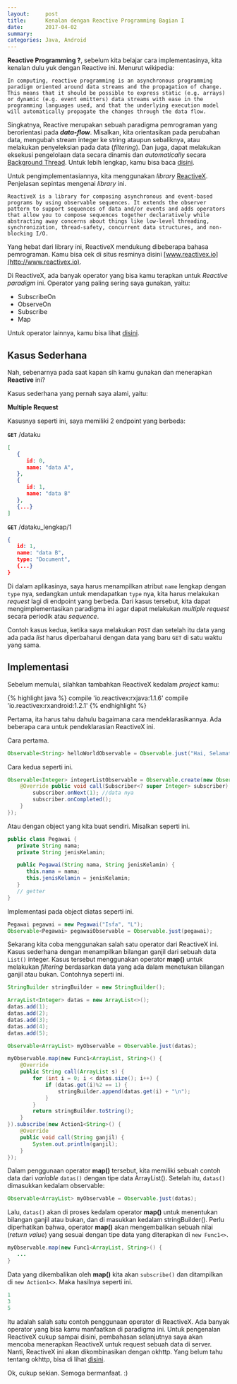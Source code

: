 ```yaml
---
layout:     post
title:      Kenalan dengan Reactive Programming Bagian I
date:       2017-04-02
summary:    
categories: Java, Android
---
```

**Reactive Programming ?**, sebelum kita belajar cara implementasinya, kita kenalan dulu yuk dengan Reactive ini. Menurut wikipedia:

`In computing, reactive programming is an asynchronous programming paradigm oriented around data streams and the propagation of change. This means that it should be possible to express static (e.g. arrays) or dynamic (e.g. event emitters) data streams with ease in the programming languages used, and that the underlying execution model will automatically propagate the changes through the data flow.`

Singkatnya, Reactive merupakan sebuah paradigma pemrograman yang berorientasi pada _**data-flow**_. Misalkan, kita orientasikan pada perubahan data, mengubah stream integer ke string ataupun sebaliknya, atau melakukan penyeleksian pada data (_filtering_). Dan juga, dapat melakukan eksekusi pengelolaan data secara dinamis dan _automatically_ secara [Background Thread](http://www.computerhope.com/jargon/b/backthre.htm). Untuk lebih lengkap, kamu bisa baca [disini](https://en.wikipedia.org/wiki/Reactive_programming).

Untuk pengimplementasiannya, kita menggunakan _library_ [ReactiveX](http://reactivex.io). Penjelasan sepintas mengenai _library_ ini.

`ReactiveX is a library for composing asynchronous and event-based programs by using observable sequences. It extends the observer pattern to support sequences of data and/or events and adds operators that allow you to compose sequences together declaratively while abstracting away concerns about things like low-level threading, synchronization, thread-safety, concurrent data structures, and non-blocking I/O.`

Yang hebat dari library ini, ReactiveX mendukung dibeberapa bahasa pemrograman. Kamu bisa cek di situs resminya disini [www.reactivex.io](http://www.reactivex.io).

Di ReactiveX, ada banyak operator yang bisa kamu terapkan untuk _Reactive paradigm_ ini. Operator yang paling sering saya gunakan, yaitu:

- SubscribeOn
- ObserveOn
- Subscribe
- Map

Untuk operator lainnya, kamu bisa lihat [disini](http://reactivex.io/documentation/operators.html).

## Kasus Sederhana

Nah, sebenarnya pada saat kapan sih kamu gunakan dan menerapkan **Reactive** ini?

Kasus sederhana yang pernah saya alami, yaitu:

**Multiple Request**

Kasusnya seperti ini, saya memiliki 2 endpoint yang berbeda:

**`GET`** /dataku

```json
[
   {
      id: 0,
      name: "data A",
   },
   {
      id: 1,
      name: "data B"
   },
   {...}
]
```

**`GET`** /dataku_lengkap/1

```json
{
   id: 1,
   name: "data B",
   type: "Document",
   {...}
}
```

Di dalam aplikasinya, saya harus menampilkan atribut `name` lengkap dengan `type` nya, sedangkan untuk mendapatkan `type` nya, kita harus melakukan _request_ lagi di endpoint yang berbeda. Dari kasus tersebut, kita dapat mengimplementasikan paradigma ini agar dapat melakukan _multiple request_ secara periodik atau _sequence_.

Contoh kasus kedua, ketika saya melakukan `POST` dan setelah itu data yang ada pada _list_ harus diperbaharui dengan data yang baru `GET` di satu waktu yang sama.

## Implementasi

Sebelum memulai, silahkan tambahkan ReactiveX kedalam _project_ kamu:

{% highlight java %}
compile 'io.reactivex:rxjava:1.1.6'
compile 'io.reactivex:rxandroid:1.2.1'
{% endhighlight %}

Pertama, ita harus tahu dahulu bagaimana cara mendeklarasikannya. Ada beberapa cara untuk pendeklarasian ReactiveX ini.

Cara pertama.

```java
Observable<String> helloWorldObservable = Observable.just("Hai, Selamat Datang.");
```

Cara kedua seperti ini.

```java
Observable<Integer> integerListObservable = Observable.create(new Observable.OnSubscribe<Integer>() {
    @Override public void call(Subscriber<? super Integer> subscriber) {
        subscriber.onNext(1); //data nya
        subscriber.onCompleted();
    }
});
```

Atau dengan object yang kita buat sendiri. Misalkan seperti ini.

```java
public class Pegawai {
   private String nama;
   private String jenisKelamin;

   public Pegawai(String nama, String jenisKelamin) {
      this.nama = nama;
      this.jenisKelamin = jenisKelamin;
   }
   // getter
}
```

Implementasi pada object diatas seperti ini.

```java
Pegawai pegawai = new Pegawai("Isfa", "L");
Observable<Pegawai> pegawaiObservable = Observable.just(pegawai);
```

Sekarang kita coba menggunakan salah satu operator dari ReactiveX ini. Kasus sederhana dengan menampilkan bilangan ganjil dari sebuah data `List()` integer. Kasus tersebut menggunakan operator **map()** untuk melakukan _filtering_ berdasarkan data yang ada dalam menetukan bilangan ganjil atau bukan. Contohnya seperti ini.

```java
StringBuilder stringBuilder = new StringBuilder();

ArrayList<Integer> datas = new ArrayList<>();
datas.add(1);
datas.add(2);
datas.add(3);
datas.add(4);
datas.add(5);

Observable<ArrayList> myObservable = Observable.just(datas);

myObservable.map(new Func1<ArrayList, String>() {
    @Override
    public String call(ArrayList s) {
        for (int i = 0; i < datas.size(); i++) {
            if (datas.get(i)%2 == 1) {
                stringBuilder.append(datas.get(i) + "\n");
            }
        }
        return stringBuilder.toString();
    }
}).subscribe(new Action1<String>() {
    @Override
    public void call(String ganjil) {
        System.out.println(ganjil);
    }
});
```

Dalam penggunaan operator **map()** tersebut, kita memiliki sebuah contoh data dari _variable_ `datas()` dengan tipe data ArrayList(). Setelah itu, `datas()` dimasukkan kedalam observable:

```java
Observable<ArrayList> myObservable = Observable.just(datas);
```

Lalu, `datas()` akan di proses kedalam operator **map()** untuk menentukan bilangan ganjil atau bukan, dan di masukkan kedalam stringBuilder(). Perlu diperhatikan bahwa, operator **map()** akan mengembalikan sebuah nilai (_return value_) yang sesuai dengan tipe data yang diterapkan di `new Func1<>`.

```java
myObservable.map(new Func1<ArrayList, String>() {
   ...
}
```

Data yang dikembalikan oleh **map()** kita akan `subscribe()` dan ditampilkan di `new Action1<>`. Maka hasilnya seperti ini.

```js
1
3
5
```

Itu adalah salah satu contoh penggunaan operator di ReactiveX. Ada banyak operator yang bisa kamu manfaatkan di paradigma ini. Untuk pengenalan ReactiveX cukup sampai disini, pembahasan selanjutnya saya akan mencoba menerapkan ReactiveX untuk request sebuah data di server. Nanti, ReactiveX ini akan dikombinasikan dengan okhttp. Yang belum tahu tentang okhttp, bisa di lihat [disini](https://github.com/square/okhttp).

Ok, cukup sekian. Semoga bermanfaat. :)
